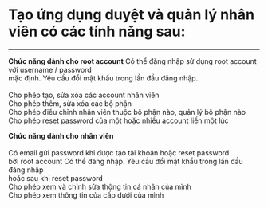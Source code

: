 <h1>Tạo ứng dụng duyệt và quản lý nhân viên có các tính năng sau:</h1>
<hr>
<b>Chức năng dành cho root account</b>
Có thể đăng nhập sử dụng root account với username / password <br>
mặc định. Yêu cầu đổi mật khẩu trong lần đầu đăng nhập.<br><br>
Cho phép tạo, sửa xóa các account nhân viên<br>
Cho phép thêm, sửa xóa các bộ phận<br>
Cho phép điều chỉnh nhân viên thuộc bộ phận nào, quản lý bộ phận
nào<br>
Cho phép reset password của một hoặc nhiều account liền một lúc<br>

<b>Chức năng dành cho nhân viên</b><br>
<br>
Có email gửi password khi được tạo tài khoản hoặc reset password<br>
bởi root account
Có thể đăng nhập. Yêu cầu đổi mật khẩu trong lần đầu đăng nhập<br>
hoặc sau khi reset password<br>
Cho phép xem và chỉnh sửa thông tin cá nhân của mình<br>
Cho phép xem thông tin của cấp dưới của mình<br>
